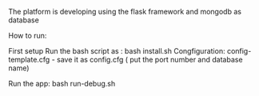 The platform is developing using the flask framework and mongodb as database

How to run:

First setup
   Run the bash script as : bash install.sh
   Congfiguration: config-template.cfg - save it as config.cfg ( put the port number and database name)
   
Run the app:
  bash run-debug.sh
  
 
 


                   
